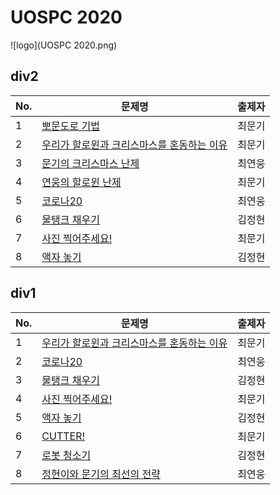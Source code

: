 # UOSPC 2020
![logo](UOSPC 2020.png)

## div2

| No.  | 문제명                                | 출제자 |
| ---- | ------------------------------------- | ------ |
| 1    | [뽀문도로 기법](pomodoro/pomodoro_statement.md) | 최문기 |
| 2 | [우리가 할로윈과 크리스마스를 혼동하는 이유](confuse_pair/confuse_pair_statement.md) | 최문기 |
| 3    | [문기의 크리스마스 난제](x_mas/x_mas.md) | 최연웅 |
| 4    | [연웅의 할로윈 난제](where_we_meet/where_we_meet_statement.md) | 최문기 |
| 5    | [코로나20](covid_20/covid_20.md) | 최연웅 |
| 6    | [물탱크 채우기](water-tanks/water-tanks.md) | 김정현 |
| 7    | [사진 찍어주세요!](big_picture/big_picture_statement.md) | 최문기 |
| 8    | [액자 놓기](frame/frame.md) | 김정현 |

## div1

| No.  | 문제명                                | 출제자 |
| ---- | ------------------------------------- | ------ |
| 1 | [우리가 할로윈과 크리스마스를 혼동하는 이유](confuse_pair/confuse_pair_statement.md) | 최문기 |
| 2    | [코로나20](covid_20/covid_20.md) | 최연웅 |
| 3    | [물탱크 채우기](water-tanks/water-tanks.md) | 김정현 |
| 4    | [사진 찍어주세요!](big_picture/big_picture_statement.md) | 최문기 |
| 5    | [액자 놓기](frame/frame.md) | 김정현 |
| 6    | [CUTTER!](cut_leaf/cut_leaf_statement.md) | 최문기 |
| 7    | [로봇 청소기](robotic-vacuum/robotic-vacuum.md) | 김정현 |
| 8    | [정현이와 문기의 최선의 전략](best_strategy/best_strategy.md) | 최연웅 |
